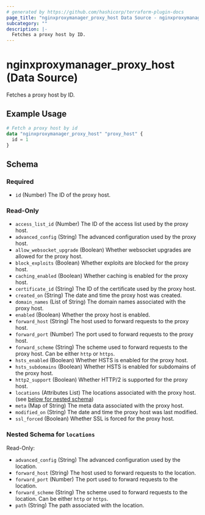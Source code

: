 ```yaml
---
# generated by https://github.com/hashicorp/terraform-plugin-docs
page_title: "nginxproxymanager_proxy_host Data Source - nginxproxymanager"
subcategory: ""
description: |-
  Fetches a proxy host by ID.
---
```


# nginxproxymanager_proxy_host (Data Source)

Fetches a proxy host by ID.

## Example Usage

```terraform
# Fetch a proxy host by id
data "nginxproxymanager_proxy_host" "proxy_host" {
  id = 1
}
```

<!-- schema generated by tfplugindocs -->
## Schema

### Required

- `id` (Number) The ID of the proxy host.

### Read-Only

- `access_list_id` (Number) The ID of the access list used by the proxy host.
- `advanced_config` (String) The advanced configuration used by the proxy host.
- `allow_websocket_upgrade` (Boolean) Whether websocket upgrades are allowed for the proxy host.
- `block_exploits` (Boolean) Whether exploits are blocked for the proxy host.
- `caching_enabled` (Boolean) Whether caching is enabled for the proxy host.
- `certificate_id` (String) The ID of the certificate used by the proxy host.
- `created_on` (String) The date and time the proxy host was created.
- `domain_names` (List of String) The domain names associated with the proxy host.
- `enabled` (Boolean) Whether the proxy host is enabled.
- `forward_host` (String) The host used to forward requests to the proxy host.
- `forward_port` (Number) The port used to forward requests to the proxy host.
- `forward_scheme` (String) The scheme used to forward requests to the proxy host. Can be either `http` or `https`.
- `hsts_enabled` (Boolean) Whether HSTS is enabled for the proxy host.
- `hsts_subdomains` (Boolean) Whether HSTS is enabled for subdomains of the proxy host.
- `http2_support` (Boolean) Whether HTTP/2 is supported for the proxy host.
- `locations` (Attributes List) The locations associated with the proxy host. (see [below for nested schema](#nestedatt--locations))
- `meta` (Map of String) The meta data associated with the proxy host.
- `modified_on` (String) The date and time the proxy host was last modified.
- `ssl_forced` (Boolean) Whether SSL is forced for the proxy host.

<a id="nestedatt--locations"></a>
### Nested Schema for `locations`

Read-Only:

- `advanced_config` (String) The advanced configuration used by the location.
- `forward_host` (String) The host used to forward requests to the location.
- `forward_port` (Number) The port used to forward requests to the location.
- `forward_scheme` (String) The scheme used to forward requests to the location. Can be either `http` or `https`.
- `path` (String) The path associated with the location.


